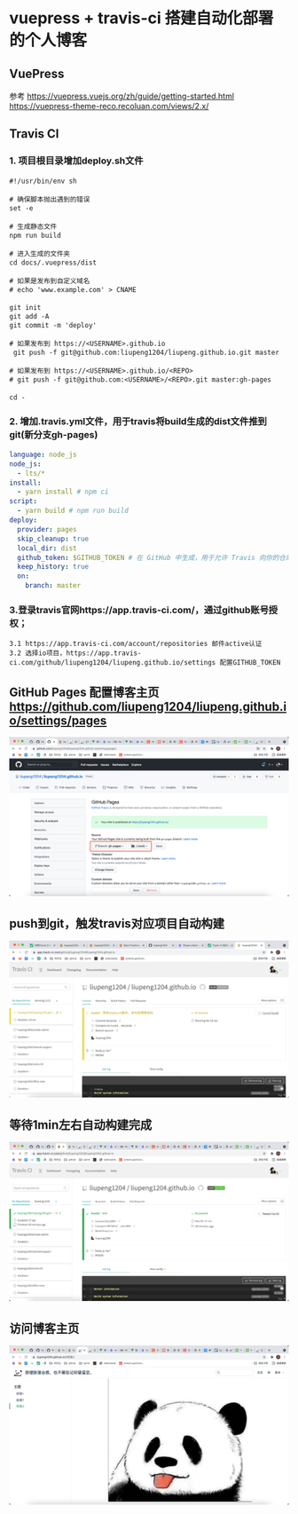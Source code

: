 # vuepress + travis-ci 搭建自动化部署的个人博客

## VuePress
参考 https://vuepress.vuejs.org/zh/guide/getting-started.html
    https://vuepress-theme-reco.recoluan.com/views/2.x/

## Travis CI
### 1. 项目根目录增加deploy.sh文件
```shell script
#!/usr/bin/env sh

# 确保脚本抛出遇到的错误
set -e

# 生成静态文件
npm run build

# 进入生成的文件夹
cd docs/.vuepress/dist

# 如果是发布到自定义域名
# echo 'www.example.com' > CNAME

git init
git add -A
git commit -m 'deploy'

# 如果发布到 https://<USERNAME>.github.io
 git push -f git@github.com:liupeng1204/liupeng.github.io.git master

# 如果发布到 https://<USERNAME>.github.io/<REPO>
# git push -f git@github.com:<USERNAME>/<REPO>.git master:gh-pages

cd -

```
### 2. 增加.travis.yml文件，用于travis将build生成的dist文件推到git(新分支gh-pages)
```yaml
language: node_js
node_js:
  - lts/*
install:
  - yarn install # npm ci
script:
  - yarn build # npm run build
deploy:
  provider: pages
  skip_cleanup: true
  local_dir: dist
  github_token: $GITHUB_TOKEN # 在 GitHub 中生成，用于允许 Travis 向你的仓库推送代码。在 Travis 的项目设置页面进行配置，设置为 secure variable
  keep_history: true
  on:
    branch: master

```
### 3.登录travis官网https://app.travis-ci.com/，通过github账号授权；
    3.1 https://app.travis-ci.com/account/repositories 邮件active认证
    3.2 选择io项目，https://app.travis-ci.com/github/liupeng1204/liupeng.github.io/settings 配置GITHUB_TOKEN

## GitHub Pages 配置博客主页 https://github.com/liupeng1204/liupeng.github.io/settings/pages
![构建](./.vuepress/public/img/github_pages.png)
## push到git，触发travis对应项目自动构建
![构建](./.vuepress/public/img/travis_building.png)
## 等待1min左右自动构建完成
![构建](./.vuepress/public/img/travis_build_success.png)
## 访问博客主页
![构建](./.vuepress/public/img/git_io_home.png)
